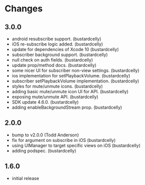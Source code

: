 # Changes

## 3.0.0

- android resubscribe support. (bustardcelly)
- iOS re-subscribe logic added. (bustardcelly)
- update for dependencies of Xcode 10 (bustardcelly)
- subscriber background support. (bustardcelly)
- null check on auth fields. (bustardcelly)
- update prop/method docs. (bustardcelly)
- some nicer UI for subscriber non-view settings. (bustardcelly)
- ios implementation for setPlaybackVolume. (bustardcelly)
- subscriber setPlaybackVolume implementation. (bustardcelly)
- styles for mute/unmute icons. (bustardcelly)
- adding basic mute/unmute icon UI for API. (bustardcelly)
- exposing mute/unmute API. (bustardcelly)
- SDK update 4.6.0. (bustardcelly)
- adding enableBackgroundStream prop. (bustardcelly)


## 2.0.0

- bump to v2.0.0 (Todd Anderson)
- fix for argument on subscribe in iOS (bustardcelly)
- using UIManager to target specific views on iOS (bustardcelly)
- adding podspec. (bustardcelly)

## 1.6.0

- initial release

